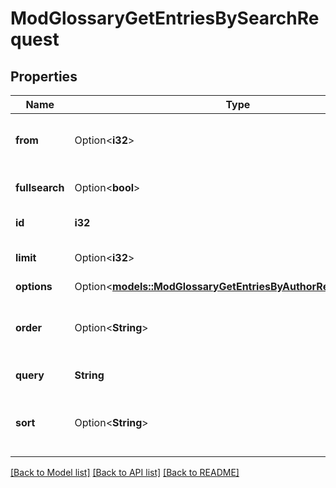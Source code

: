 # ModGlossaryGetEntriesBySearchRequest

## Properties

Name | Type | Description | Notes
------------ | ------------- | ------------- | -------------
**from** | Option<**i32**> | Start returning records from here | [optional][default to 0]
**fullsearch** | Option<**bool**> | The query | [optional][default to 1]
**id** | **i32** | Glossary entry ID | 
**limit** | Option<**i32**> | Number of records to return | [optional][default to 20]
**options** | Option<[**models::ModGlossaryGetEntriesByAuthorRequestOptions**](mod_glossary_get_entries_by_author_request_options.md)> |  | [optional]
**order** | Option<**String**> | Order by: 'CONCEPT', 'CREATION' or 'UPDATE' | [optional][default to CONCEPT]
**query** | **String** | The query string | [default to null]
**sort** | Option<**String**> | The direction of the order: 'ASC' or 'DESC' | [optional][default to ASC]

[[Back to Model list]](../README.md#documentation-for-models) [[Back to API list]](../README.md#documentation-for-api-endpoints) [[Back to README]](../README.md)


